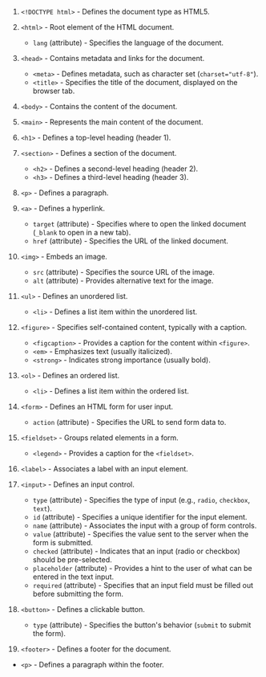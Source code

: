 1. `<!DOCTYPE html>` - Defines the document type as HTML5.
2. `<html>` - Root element of the HTML document.
   - `lang` (attribute) - Specifies the language of the document.

3. `<head>` - Contains metadata and links for the document.
   - `<meta>` - Defines metadata, such as character set (`charset="utf-8"`).
   - `<title>` - Specifies the title of the document, displayed on the browser tab.

4. `<body>` - Contains the content of the document.

5. `<main>` - Represents the main content of the document.

6. `<h1>` - Defines a top-level heading (header 1).

7. `<section>` - Defines a section of the document.
   - `<h2>` - Defines a second-level heading (header 2).
   - `<h3>` - Defines a third-level heading (header 3).

8. `<p>` - Defines a paragraph.

9. `<a>` - Defines a hyperlink.
   - `target` (attribute) - Specifies where to open the linked document (`_blank` to open in a new tab).
   - `href` (attribute) - Specifies the URL of the linked document.

10. `<img>` - Embeds an image.
    - `src` (attribute) - Specifies the source URL of the image.
    - `alt` (attribute) - Provides alternative text for the image.

11. `<ul>` - Defines an unordered list.
    - `<li>` - Defines a list item within the unordered list.

12. `<figure>` - Specifies self-contained content, typically with a caption.
    - `<figcaption>` - Provides a caption for the content within `<figure>`.
    - `<em>` - Emphasizes text (usually italicized).
    - `<strong>` - Indicates strong importance (usually bold).

13. `<ol>` - Defines an ordered list.
    - `<li>` - Defines a list item within the ordered list.

14. `<form>` - Defines an HTML form for user input.
    - `action` (attribute) - Specifies the URL to send form data to.

15. `<fieldset>` - Groups related elements in a form.
    - `<legend>` - Provides a caption for the `<fieldset>`.

16. `<label>` - Associates a label with an input element.

17. `<input>` - Defines an input control.
    - `type` (attribute) - Specifies the type of input (e.g., `radio`, `checkbox`, `text`).
    - `id` (attribute) - Specifies a unique identifier for the input element.
    - `name` (attribute) - Associates the input with a group of form controls.
    - `value` (attribute) - Specifies the value sent to the server when the form is submitted.
    - `checked` (attribute) - Indicates that an input (radio or checkbox) should be pre-selected.
    - `placeholder` (attribute) - Provides a hint to the user of what can be entered in the text input.
    - `required` (attribute) - Specifies that an input field must be filled out before submitting the form.

18. `<button>` - Defines a clickable button.
    - `type` (attribute) - Specifies the button's behavior (`submit` to submit the form).

19. `<footer>` - Defines a footer for the document.
   - `<p>` - Defines a paragraph within the footer.
